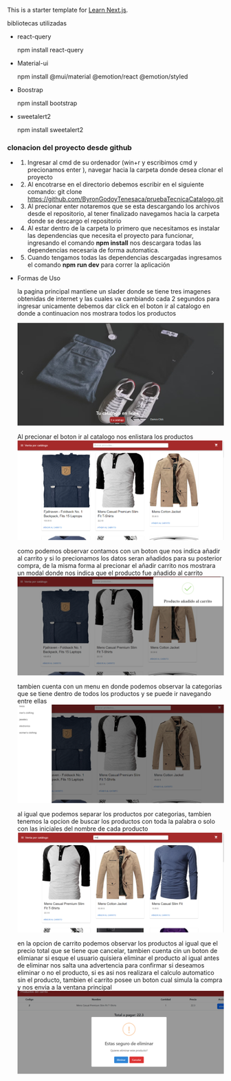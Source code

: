 This is a starter template for [Learn Next.js](https://nextjs.org/learn).

bibliotecas utilizadas
- react-query

    npm install react-query
- Material-ui

    npm install @mui/material @emotion/react @emotion/styled
- Boostrap

    npm install bootstrap

- sweetalert2

    npm install sweetalert2


### clonacion del proyecto desde github

- 1. Ingresar al cmd de su ordenador (win+r y escribimos cmd y precionamos enter ), navegar hacia la carpeta donde desea clonar el proyecto
- 2. Al encotrarse en el directorio debemos escribir en el siguiente comando: git clone https://github.com/ByronGodoyTenesaca/pruebaTecnicaCatalogo.git
- 3. Al precionar enter notaremos que se esta descargando los archivos desde el repositorio, al tener finalizado navegamos hacia la carpeta donde se descargo el repositorio
- 4. Al estar dentro de la carpeta lo primero que necesitamos es instalar las dependencias que necesita el proyecto para funcionar, ingresando el comando **npm install** nos descargara todas las dependencias necesaria de forma automatica.
- 5. Cuando tengamos todas las dependencias descargadas ingresamos el comando **npm run dev** para correr la aplicación 

- Formas de Uso

    la pagina principal mantiene un slader donde se tiene tres imagenes obtenidas de internet y las cuales va cambiando cada 2 segundos para ingresar unicamente debemos dar click en el boton ir al catalogo en donde a continuacion nos mostrara todos los productos

    ![Alt text](image.png)

    Al precionar el boton ir al catalogo nos enlistara los productos 
    ![Alt text](image-1.png)

    como podemos observar contamos con un boton que nos indica añadir al carrito y si lo precionamos los datos seran añadidos para su posterior compra, de la misma forma al precionar el añadir carrito nos mostrara un modal donde nos indica que el producto fue añadido al carrito
    ![Alt text](image-2.png)

    tambien cuenta con un menu en donde podemos observar la categorias que se tiene dentro de todos los productos y se puede ir navegando entre ellas
    ![Alt text](image-3.png)

    al igual que podemos separar los productos por categorias, tambien tenemos la opcion de buscar los productos con toda la palabra o solo con las iniciales del nombre de cada producto
    ![Alt text](image-4.png)

    en la opcion de carrito podemos observar los productos al igual que el precio total que se tiene que cancelar, tambien cuenta cin un boton de elimianar si esque el usuario quisiera eliminar el producto al igual antes de eliminar nos salta una advertencia para confirmar si deseamos eliminar o no el producto, si es asi nos realizara el calculo automatico sin el producto, tambien el carrito posee un boton cual simula la compra y nos envia a la ventana principal
    ![Alt text](image-6.png)